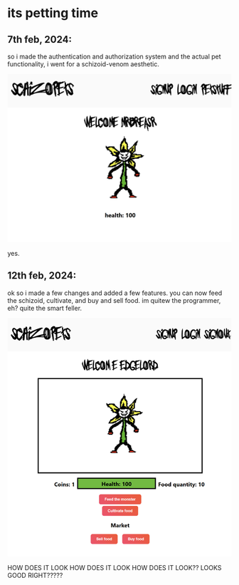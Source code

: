 # its petting time

## 7th feb, 2024:
so i made the authentication and authorization system and the actual pet functionality, i went for a schizoid-venom aesthetic.  

![image](/images/imagesforvpets/2.png)  

yes.

## 12th feb, 2024:
ok so i made a few changes and added a few features. you can now feed the schizoid, cultivate, and buy and sell food. im quitew the programmer, eh? quite the smart feller.

![image](/images/imagesforvpets/3.png)

HOW DOES IT LOOK HOW DOES IT LOOK HOW DOES IT LOOK?? LOOKS GOOD RIGHT?????
